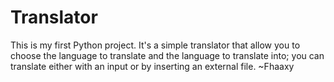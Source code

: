 # Translator
This is my first Python project.
It's a simple translator that allow you to choose the language to translate and the language to translate into; you can translate either with an input or by inserting an external file.
~Fhaaxy
